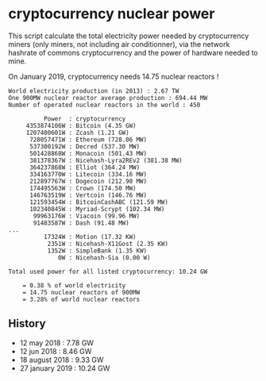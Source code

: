 # cryptocurrency nuclear power

This script calculate the total electricity power needed by cryptocurrency miners (only miners, not including air conditionner), via the network hashrate of commons cryptocurrency and the power of hardware needed to mine.

On January 2019, cryptocurrency needs 14.75 nuclear reactors !

~~~
World electricity production (in 2013) : 2.67 TW
One 900MW nuclear reactor average production : 694.44 MW
Number of operated nuclear reactors in the world : 450

          Power  : cryptocurrency
     4353874106W : Bitcoin (4.35 GW)
     1207400601W : Zcash (1.21 GW)
      728057471W : Ethereum (728.06 MW)
      537300192W : Decred (537.30 MW)
      501428868W : Monacoin (501.43 MW)
      381378367W : Nicehash-Lyra2REv2 (381.38 MW)
      364237868W : Elliot (364.24 MW)
      334163770W : Litecoin (334.16 MW)
      212897767W : Dogecoin (212.90 MW)
      174495563W : Crown (174.50 MW)
      146763519W : Vertcoin (146.76 MW)
      121593454W : BitcoinCashABC (121.59 MW)
      102340845W : Myriad-Scrypt (102.34 MW)
       99963176W : Viacoin (99.96 MW)
       91483587W : Dash (91.48 MW)
...
          17324W : Motion (17.32 KW)
           2351W : Nicehash-X11Gost (2.35 KW)
           1352W : SimpleBank (1.35 KW)
              0W : Nicehash-Sia (0.00 W)

Total used power for all listed cryptocurrency: 10.24 GW

	= 0.38 % of world electricity
	= 14.75 nuclear reactors of 900MW
	= 3.28% of world nuclear reactors
~~~

## History

- 12 may 2018 : 7.78 GW
- 12 jun 2018 : 8.46 GW
- 18 august 2018 : 9.33 GW
- 27 january 2019 : 10.24 GW
